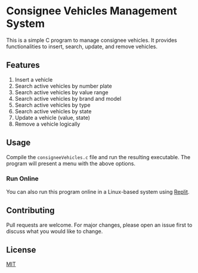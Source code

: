 # Consignee Vehicles Management System

This is a simple C program to manage consignee vehicles. It provides functionalities to insert, search, update, and remove vehicles.

## Features

1. Insert a vehicle
2. Search active vehicles by number plate
3. Search active vehicles by value range
4. Search active vehicles by brand and model
5. Search active vehicles by type
6. Search active vehicles by state
7. Update a vehicle (value, state)
8. Remove a vehicle logically

## Usage

Compile the `consigneeVehicles.c` file and run the resulting executable. The program will present a menu with the above options.

### Run Online

You can also run this program online in a Linux-based system using [Replit](https://replit.com/@adriancho91s/consigneeVehicles?v=1).

## Contributing

Pull requests are welcome. For major changes, please open an issue first to discuss what you would like to change.

## License

[MIT](https://choosealicense.com/licenses/mit/)